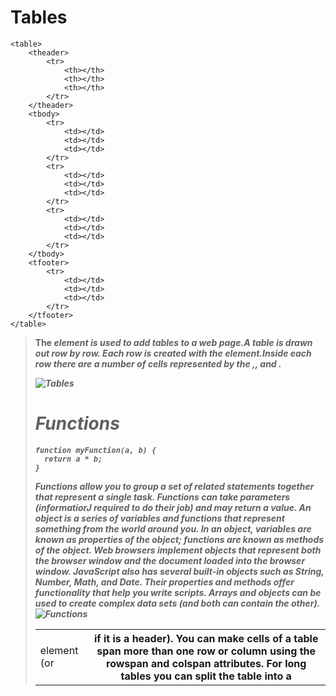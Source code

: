 # Tables
```
<table>
    <theader>
        <tr>
            <th></th>
            <th></th>
            <th></th>
        </tr>
    </theader>
    <tbody>
        <tr>
            <td></td>
            <td></td>
            <td></td>
        </tr>
        <tr>
            <td></td>
            <td></td>
            <td></td>
        </tr>
        <tr>
            <td></td>
            <td></td>
            <td></td>
        </tr>
    </tbody>
    <tfooter>
        <tr>
            <td></td>
            <td></td>
            <td></td>
        </tr>
    </tfooter>
</table>
```


> **The *<table>* element is used to add tables to a web page.**
> **A table is drawn out row by row. Each row is created with the *<tr>* element.**
> **Inside each row there are a number of cells represented by the *<td>* element (or *<th>* if it is a header).**
> **You can make cells of a table span more than one row or column using the rowspan and colspan attributes.**
> **For long tables you can split the table into a *<thead>,<tbody>*, and *<tfoot>*.**

![Tables](https://www.mediumpedia.com/wp-content/uploads/2020/08/Create-Tables-in-HTML.png)

# Functions
```
function myFunction(a, b) {
  return a * b;
}
```
**Functions allow you to group a set of related statements together that represent a single task.**
**Functions can take parameters (informatiorJ required to do their job) and may return a value.**
**An object is a series of variables and functions that represent something from the world around you.**
**In an object, variables are known as properties of the object; functions are known as methods of the object.**
**Web browsers implement objects that represent both the browser window and the document loaded into the browser window.**
**JavaScript also has several built-in objects such as String, Number, Math, and Date.**
**Their properties and methods offer functionality that help you write scripts.**
**Arrays and objects can be used to create complex data sets (and both can contain the other).**
![Functions](https://miro.medium.com/max/2800/1*mAKf1wYsgvIMq8MEp2eGFw.png)
